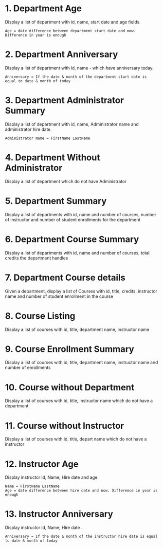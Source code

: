 # 1. Department Age
Display a list of department with id, name, start date and age fields.

```
Age = date difference between department start date and now. Difference in year is enough
```

# 2. Department Anniversary
Display a list of department with id, name - which have anniversary today.

```
Anniversary = If the date & month of the department start date is equal to date & month of today
```

# 3. Department Administrator Summary
Display a list of department with id, name, Administrator name and administrator hire date.

```
Administrator Name = FirstName LastName 
```

# 4. Department Without Administrator
Display a list of department which do not have Administrator

# 5. Department Summary
Display a list of departments with id, name and number of courses, number of instructor and number of student enrollments for the department


# 6. Department Course Summary
Display a list of departments with id, name and number of courses, total credits the department handles

# 7. Department Course details
Given a department, display a list of Courses with id, title, credits, instructor name and number of student enrollment in the course

# 8. Course Listing
Display a list of courses with id, title, department name, instructor name

# 9. Course Enrollment Summary
Display a list of courses with id, title, department name, instructor name and number of enrollments

# 10. Course without Department
Display a list of courses with id, title, instructor name which do not have a department

# 11. Course without Instructor
Display a list of courses with id, title, depart  name which do not have a instructor

# 12. Instructor Age
Display instructor id, Name, Hire date and age.

```
Name = FirstName LastName
Age = date difference between hire date and now. Difference in year is enough
```

# 13. Instructor Anniversary
Display instructor id, Name, Hire date .

```
Anniversary = If the date & month of the instructor hire date is equal to date & month of today
```

